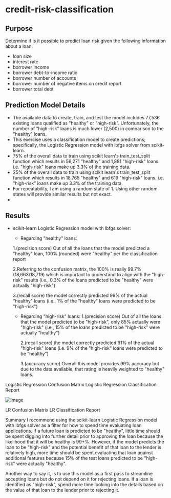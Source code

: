 # credit-risk-classification



## Purpose
Determine if is it possible to predict loan risk given the following information about a loan:

  * loan size
  * interest rate
  * borrower income
  * borrower debt-to-income ratio
  * borrower number of accounts
  * borrower number of negative items on credit report
  * borrower total debt

    
## Prediction Model Details

 * The available data to create, train, and test the model includes 77,536 existing loans qualified as "healthy" or "high-risk". Unfortunately, the number of "high-risk" loans is much lower (2,500) in comparison to the "healthy" loans.
 * This exercise uses a classification model to create predictions; specifically, the Logistic Regression model with lbfgs solver from scikit-learn.
 * 75% of the overall data to train using scikit learn's train_test_split function which results in 56,271 "healthy" and 1,881 "high-risk" loans. i.e. "high-risk" loans make up 3.3% of the training data.
 * 25% of the overall data to train using scikit learn's train_test_split function which results in 18,765 "healthy" and 619 "high-risk" loans. i.e. "high-risk" loans make up 3.3% of the training data.
 * For repeatability, I am using a random state of 1. Using other random states will provide similar results but not exact.
 * 

## Results
*  scikit-learn Logistic Regression model with lbfgs solver:
  
      -  Regarding "healthy" loans:
         
      1.(precision score) Out of all the loans that the model predicted a "healthy" loan, 100% (rounded) were "healthy" per the classification report
   
      2.Referring to the confusion matrix, the 100% is really 99.7% (18,663/18,719) which is important to understand to align with the "high-risk" results (i.e., 0.3% of the loans predicted to be "healthy" were actually "high-risk")
   
      3.(recall score) the model correctly predicted 99% of the actual "healthy" loans (i.e., 1% of the "healthy" loans were predicted to be "high-risk")
   
      - Regarding "high-risk" loans:
        1.(precision score) Out of all the loans that the model predicted to be "high-risk", only 85% actually were "high-risk" (i.e., 15% of the loans predicted to be "high-risk" were actually "healthy")

        2.(recall score) the model correctly predicted 91% of the actual "high-risk" loans (i.e. 9% of the "high-risk" loans were predicted to be "healthy")

        3.(accuracy score) Overall this model provides 99% accuracy but due to the data available, that rating is heavily weighted to "healthy" loans.
        
Logistic Regression Confusion Matrix	Logistic Regression Classification Report

![image](https://github.com/ShubhangiBidkar/credit-risk-classification/assets/38162670/046305ff-de3c-4265-8894-774027405a2a)


LR Confusion Matrix	LR Classification Report


Summary
I recommend using the scikit-learn Logistic Regression model with lbfgs solver as a filter for how to spend time evaluating loan applications. If a future loan is predicted to be "healthy", little time should be spent digging into further detail prior to approving the loan because the likelihood that it will be healthy is 99+%. However, if the model predicts the loan to be "high-risk" and the potential benefit of that loan to the lender is relatively high, more time should be spent evaluating that loan against additional features because 15% of the test loans predicted to be "high-risk" were actually "healthy".

Another way to say it, is to use this model as a first pass to streamline accepting loans but do not depend on it for rejecting loans. If a loan is identified as "high-risk", spend more time looking into the details based on the value of that loan to the lender prior to rejecting it.


